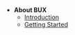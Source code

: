 - **About BUX**
  - [Introduction](/ "Welcome to BUX")
  - [Getting Started](getting_started.md "Get started now using BUX")
